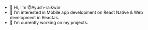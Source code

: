 - 👋 Hi, I’m @Ayush-raikwar
- 👀 I’m interested in Mobile app development on React Native & Web development in ReactJs.
- 🌱 I’m currently working on my projects.

<!---
Ayush-raikwar/Ayush-raikwar is a ✨ special ✨ repository because its `README.md` (this file) appears on your GitHub profile.
You can click the Preview link to take a look at your changes.
--->
